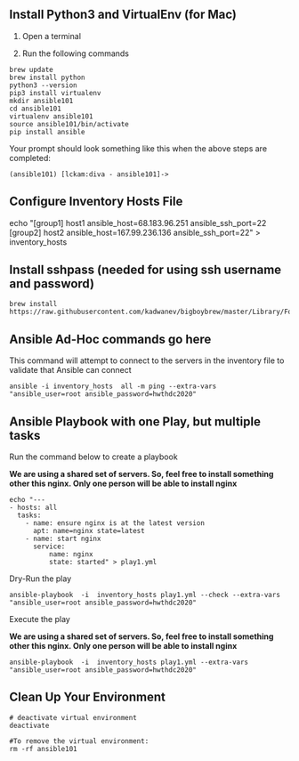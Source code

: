 ## Install Python3 and VirtualEnv (for Mac)

1. Open a terminal 

2. Run the following commands

```
brew update
brew install python
python3 --version
pip3 install virtualenv 
mkdir ansible101
cd ansible101
virtualenv ansible101
source ansible101/bin/activate
pip install ansible
```
Your prompt should look something like this when the above steps are completed:

```
(ansible101) [lckam:diva - ansible101]->
```

## Configure Inventory Hosts File
echo "[group1]
host1 ansible_host=68.183.96.251 ansible_ssh_port=22
[group2]
host2 ansible_host=167.99.236.136 ansible_ssh_port=22" > inventory_hosts

## Install sshpass (needed for using ssh username and password)
```
brew install https://raw.githubusercontent.com/kadwanev/bigboybrew/master/Library/Formula/sshpass.rb
```


## Ansible Ad-Hoc commands go here

This command will attempt to connect to the servers in the inventory file to validate that Ansible can connect

```
ansible -i inventory_hosts  all -m ping --extra-vars "ansible_user=root ansible_password=hwthdc2020"
```

## Ansible Playbook with one Play, but multiple tasks

Run the command below to create a playbook

**We are using a shared set of servers.  So, feel free to install something other this nginx.  Only one person will be able to install nginx**

```
echo "---
- hosts: all
  tasks:
    - name: ensure nginx is at the latest version
      apt: name=nginx state=latest
    - name: start nginx
      service:
          name: nginx
          state: started" > play1.yml
```

Dry-Run the play

```
ansible-playbook  -i  inventory_hosts play1.yml --check --extra-vars "ansible_user=root ansible_password=hwthdc2020"
```

Execute the play

**We are using a shared set of servers.  So, feel free to install something other this nginx.  Only one person will be able to install nginx**

```
ansible-playbook  -i  inventory_hosts play1.yml --extra-vars "ansible_user=root ansible_password=hwthdc2020"
```


## Clean Up Your Environment
```
# deactivate virtual environment 
deactivate
 
#To remove the virtual environment:   
rm -rf ansible101
